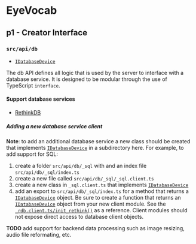# EyeVocab
## p1 - Creator Interface
### `src/api/db`

* [`IDatabaseDevice`](./db.interface.ts)

The db API defines all logic that is used by the server to interface with a database service. It is designed to be modular through the use of TypeScript `interface`.

#### Support database services

* [RethinkDB](./_rdb/_rdb.client.ts)

##### Adding a new database service client

**Note**: to add an additional database service a new class should be created that implements [`IDatabaseDevice`](./db.interface.ts) in a subdirectory here. For example, to add support for SQL:

1) create a folder `src/api/db/_sql` with and an index file `src/api/db/_sql/index.ts`
2) create a new file called `src/api/db/_sql/_sql.client.ts`
3) create a new class in `_sql.client.ts` that implements [`IDatabaseDevice`](./db.interface.ts)
4) add an export to `src/api/db/_sql/index.ts` for a method that returns a [`IDatabaseDevice`](./db.interface.ts) object. Be sure to create a function that returns an [`IDatabaseDevice`](./db.interface.ts) object from your new client module. See the [`_rdb.client.ts/init_rethink()`](./_rdb/_rdb.client.ts) as a reference. Client modules should not expose direct access to database client objects.

**TODO** add support for backend data processing such as image resizing, audio file reformating, etc.
